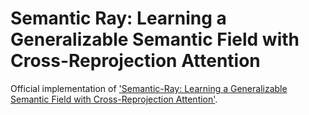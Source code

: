 # Semantic Ray: Learning a Generalizable Semantic Field with Cross-Reprojection Attention

Official implementation of ['Semantic-Ray: Learning a Generalizable Semantic Field with Cross-Reprojection Attention'](https://liuff19.github.io/S-Ray/).